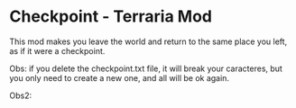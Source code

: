 # Checkpoint - Terraria Mod


This mod makes you leave the world and return to the same place you left, as if it were a checkpoint.

Obs: if you delete the checkpoint.txt file, it will break your caracteres, but you only need to create a new one, and all will be ok again.

Obs2: